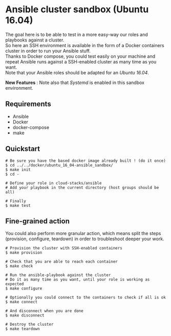 # Ansible cluster sandbox (Ubuntu 16.04)
The goal here is to be able to test in a more easy-way our roles and playbooks against a cluster.  
So here an SSH environment is available in the form of a Docker containers cluster in order to run your Ansible stuff.  
Thanks to Docker compose, you could test easily on your machine and repeat Ansible runs against a SSH-enabled cluster as many time as you want.  
Note that your Ansible roles should be adapted for an _Ubuntu 16.04_.

__New Features__ : Note also that _Systemd_ is enabled in this sandbox environment.

## Requirements
* Ansible
* Docker
* docker-compose
* make

## Quickstart
```
# Be sure you have the based docker image already built ! (do it once)
$ cd ../../docker/ubuntu_16_04-ansible_sandbox/
$ make init
$ cd -

# Define your role in cloud-stacks/ansible
# Add your playbook in the current directory (host groups should be all)
 
# Finally
$ make test
```

## Fine-grained action
You could also perform more granular action, which means split the steps (provision, configure, teardown) in order to troubleshoot deeper your work.
```
# Provision the cluster with SSH-enabled containers
$ make provision

# Check that you are able to reach each container
$ make check

# Run the ansible-playbook against the cluster
# Do it as many time as you want, until your role is working as expected
$ make configure

# Optionally you could connect to the containers to check if all is ok
$ make connect

# And disconnect when you are done
$ make disconnect

# Destroy the cluster
$ make teardown
```
